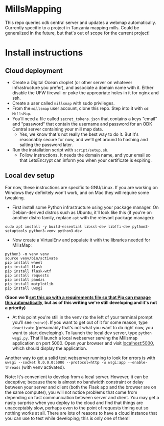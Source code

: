 # MillsMapping

This repo queries odk central server and updates a webmap automatically. Currently specific to a project in Tanzania mapping mills. Could be generalized in the future, but that's out of scope for the current project!

# Install instructions

## Cloud deployment
- Create a Digital Ocean droplet (or other server on whatever infrastructure you prefer), and associate a domain name with it. Either disable the UFW firewall or poke the appropriate holes in it for nginx and ssh.
- Create a user called ```millsmap``` with sudo privileges.
- From the ```millsmap``` user account, clone this repo. Step into it with ```cd MillsMap```.
- You'll need a file called ```secret_tokens.json``` that contains a keys "email" and "password" that contain the username and password for an ODK Central server containing your mill map data.
  - Yes, we know that's not really the best way to do it. But it's reasonably secure for now, and we'll get around to hashing and salting the password later.
- Run the installation script with ```script/setup.sh```.
  - Follow instructions. It needs the domain name, and your email so that LetsEncrypt can inform you when your certificate is expiring.

## Local dev setup
For now, these instructions are specific to GNU/Linux. If you are working on Windows they definitely won't work, and on Mac they will require some tweaking.

- First install some Python infrastructure using your package manager. On Debian-derived distros such as Ubuntu, it'll look like this (if you're on another distro family, replace ```apt``` with the relevant package manager):

```
sudo apt install -y build-essential libssl-dev libffi-dev python3-setuptools python3-venv python3-dev
```

- Now create a VirtualEnv and populate it with the libraries needed for MillsMap:

```
python3 -m venv venv
source venv/bin/activate
pip install wheel
pip install flask
pip install flask-wtf
pip install requests
pip install pandas
pip install matplotlib
pip install uwsgi
```

__(Soon we'll [set this up with a requirements file so that Pip can manage this automatically](https://note.nkmk.me/en/python-pip-install-requirements/), but as of this writing we're still developing and it's not a priority)__

- At this point you're still in the venv (to the left of your terminal prompt you'll see ```(venv)```). If you want to get out of it for some reason, type ```deactivate``` (presumably that's not what you want to do right now, you want to start developing). To launch the local dev server, type ```python wsgi.py```. That'll launch a local webserver serving the Millsmap application on port 5000. Open your browser and visit [localhost:5000](http://localhost:5000/), which should display the application.

Another way to get a solid test webserver running to look for errors is with ```uwsgi --socket 0.0.0.0:5000 --protocol=http -w wsgi:app --enable-threads``` (with venv activated).

Note: It's convenient to develop from a local server. However, it can be deceptive; because there is almost no bandwidth constraint or delay between your server and client (both the Flask app and the browser are on the same computer), you will not notice problems that come from depending on fast communication between server and client. You may get a nasty surprise when you deploy to the cloud and find that things are unacceptably slow, perhaps even to the point of requests timing out so nothing works at all. There are lots of reasons to have a cloud instance that you can use to test while developing; this is only one of them!